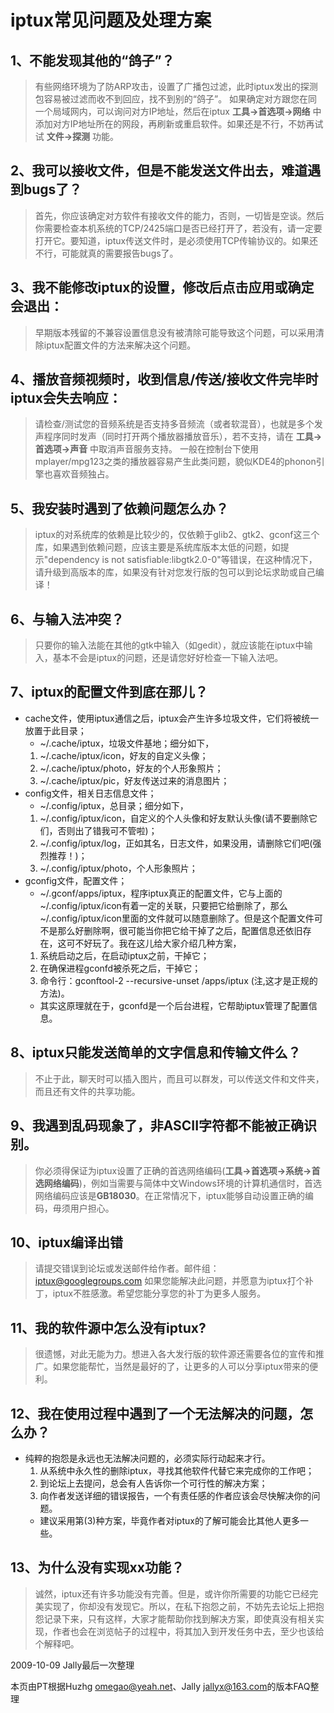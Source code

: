 # iptux常见问题及处理方案 #

## 1、不能发现其他的“鸽子”？ ##
> 有些网络环境为了防ARP攻击，设置了广播包过滤，此时iptux发出的探测包容易被过滤而收不到回应，找不到别的“鸽子”。 如果确定对方跟您在同一个局域网内，可以询问对方IP地址，然后在iptux **工具->首选项->网络** 中添加对方IP地址所在的网段，再刷新或重启软件。如果还是不行，不妨再试试 **文件->探测** 功能。

## 2、我可以接收文件，但是不能发送文件出去，难道遇到bugs了？ ##
> 首先，你应该确定对方软件有接收文件的能力，否则，一切皆是空谈。然后你需要检查本机系统的TCP/2425端口是否已经打开了，若没有，请一定要打开它。要知道，iptux传送文件时，是必须使用TCP传输协议的。如果还不行，可能就真的需要报告bugs了。

## 3、我不能修改iptux的设置，修改后点击应用或确定会退出： ##
> 早期版本残留的不兼容设置信息没有被清除可能导致这个问题，可以采用清除iptux配置文件的方法来解决这个问题。

## 4、播放音频视频时，收到信息/传送/接收文件完毕时iptux会失去响应： ##
> 请检查/测试您的音频系统是否支持多音频流（或者软混音），也就是多个发声程序同时发声（同时打开两个播放器播放音乐），若不支持，请在 **工具->首选项->声音** 中取消声音服务支持。
> 一般在控制台下使用mplayer/mpg123之类的播放器容易产生此类问题，貌似KDE4的phonon引擎也喜欢音频独占。

## 5、我安装时遇到了依赖问题怎么办？ ##
> iptux的对系统库的依赖是比较少的，仅依赖于glib2、gtk2、gconf这三个库，如果遇到依赖问题，应该主要是系统库版本太低的问题，如提示"dependency is not satisfiable:libgtk2.0-0"等错误，在这种情况下，请升级到高版本的库，如果没有针对您发行版的包可以到论坛求助或自己编译！

## 6、与输入法冲突？ ##
> 只要你的输入法能在其他的gtk中输入（如gedit），就应该能在iptux中输入，基本不会是iptux的问题，还是请您好好检查一下输入法吧。


## 7、iptux的配置文件到底在那儿？ ##
  * cache文件，使用iptux通信之后，iptux会产生许多垃圾文件，它们将被统一放置于此目录；
    * ~/.cache/iptux，垃圾文件基地；细分如下，
    1. ~/.cache/iptux/icon，好友的自定义头像；
    1. ~/.cache/iptux/photo，好友的个人形象照片；
    1. ~/.cache/iptux/pic，好友传送过来的消息图片；
  * config文件，相关日志信息文件；
    * ~/.config/iptux，总目录；细分如下，
    1. ~/.config/iptux/icon，自定义的个人头像和好友默认头像(请不要删除它们，否则出了错我可不管啦)；
    1. ~/.config/iptux/log，正如其名，日志文件，如果没用，请删除它们吧(强烈推荐！)；
    1. ~/.config/iptux/photo，个人形象照片；
  * gconfig文件，配置文件；
    * ~/.gconf/apps/iptux，程序iptux真正的配置文件，它与上面的~/.config/iptux/icon有着一定的关联，只要把它给删除了，那么~/.config/iptux/icon里面的文件就可以随意删除了。但是这个配置文件可不是那么好删除啊，很可能当你把它给干掉了之后，配置信息还依旧存在，这可不好玩了。我在这儿给大家介绍几种方案，
    1. 系统启动之后，在启动iptux之前，干掉它；
    1. 在确保进程gconfd被杀死之后，干掉它；
    1. 命令行：gconftool-2 --recursive-unset /apps/iptux (注,这才是正规的方法)。
    * 其实这原理就在于，gconfd是一个后台进程，它帮助iptux管理了配置信息。

## 8、iptux只能发送简单的文字信息和传输文件么？ ##
> 不止于此，聊天时可以插入图片，而且可以群发，可以传送文件和文件夹，而且还有文件的共享功能。

## 9、我遇到乱码现象了，非ASCII字符都不能被正确识别。 ##
> 你必须得保证为iptux设置了正确的首选网络编码(**工具->首选项->系统->首选网络编码**)，例如当需要与简体中文Windows环境的计算机通信时，首选网络编码应该是**GB18030**。在正常情况下，iptux能够自动设置正确的编码，毋须用户担心。

## 10、iptux编译出错 ##
> 请提交错误到论坛或发送邮件给作者。邮件组：iptux@googlegroups.com
> 如果您能解决此问题，并愿意为iptux打个补丁，iptux不胜感激。希望您能分享您的补丁为更多人服务。

## 11、我的软件源中怎么没有iptux? ##
> 很遗憾，对此无能为力。想进入各大发行版的软件源还需要各位的宣传和推广。如果您能帮忙，当然是最好的了，让更多的人可以分享iptux带来的便利。

## 12、我在使用过程中遇到了一个无法解决的问题，怎么办？ ##
  * 纯粹的抱怨是永远也无法解决问题的，必须实际行动起来才行。
    1. 从系统中永久性的删除iptux，寻找其他软件代替它来完成你的工作吧；
    1. 到论坛上去提问，总会有人告诉你一个可行性的解决方案；
    1. 向作者发送详细的错误报告，一个有责任感的作者应该会尽快解决你的问题。
    * 建议采用第(3)种方案，毕竟作者对iptux的了解可能会比其他人更多一些。

## 13、为什么没有实现xx功能？ ##
> 诚然，iptux还有许多功能没有完善。但是，或许你所需要的功能它已经完美实现了，你却没有发现它。所以，在私下抱怨之前，不妨先去论坛上把抱怨记录下来，只有这样，大家才能帮助你找到解决方案，即使真没有相关实现，作者也会在浏览帖子的过程中，将其加入到开发任务中去，至少也该给个解释吧。

2009-10-09 Jally最后一次整理

本页由PT根据Huzhg <omegao@yeah.net>、Jally <jallyx@163.com>的版本FAQ整理